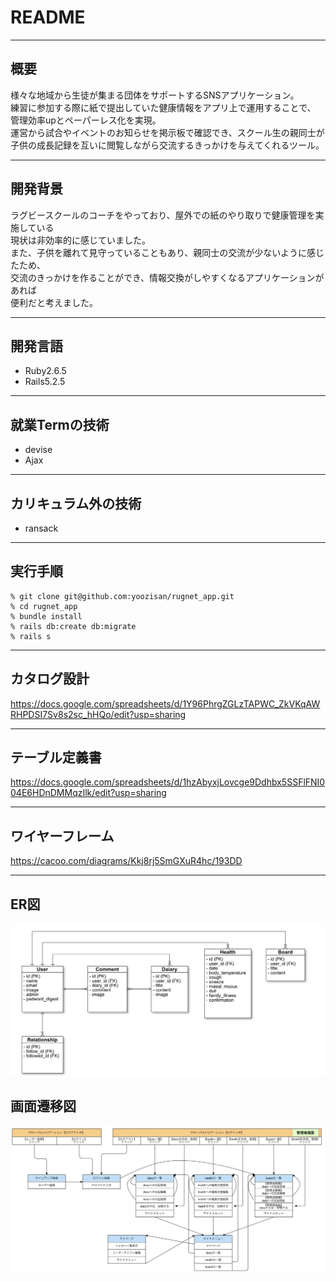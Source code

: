 # README
___
## 概要
様々な地域から生徒が集まる団体をサポートするSNSアプリケーション。  
練習に参加する際に紙で提出していた健康情報をアプリ上で運用することで、  
管理効率upとペーパーレス化を実現。  
運営から試合やイベントのお知らせを掲示板で確認でき、スクール生の親同士が  
子供の成長記録を互いに閲覧しながら交流するきっかけを与えてくれるツール。
___
## 開発背景
ラグビースクールのコーチをやっており、屋外での紙のやり取りで健康管理を実施している  
現状は非効率的に感じていました。  
また、子供を離れて見守っていることもあり、親同士の交流が少ないように感じたため、  
交流のきっかけを作ることができ、情報交換がしやすくなるアプリケーションがあれば  
便利だと考えました。
___
## 開発言語
- Ruby2.6.5
- Rails5.2.5
___
## 就業Termの技術
- devise
- Ajax
___
## カリキュラム外の技術
- ransack
___
## 実行手順
```
% git clone git@github.com:yoozisan/rugnet_app.git  
% cd rugnet_app  
% bundle install  
% rails db:create db:migrate  
% rails s  
```
___
## カタログ設計
https://docs.google.com/spreadsheets/d/1Y96PhrgZGLzTAPWC_ZkVKqAWRHPDSI7Sv8s2sc_hHQo/edit?usp=sharing
___
## テーブル定義書
https://docs.google.com/spreadsheets/d/1hzAbyxjLovcge9Ddhbx5SSFlFNI004E6HDnDMMqzIlk/edit?usp=sharing
___
## ワイヤーフレーム
https://cacoo.com/diagrams/Kkj8rj5SmGXuR4hc/193DD
___
## ER図
<img src="./app/assets/images/ER_diagram.png" alt="ER図" width='650px'>

## 画面遷移図
<img src="./app/assets/images/Screen_transition_diagram.png" alt="画面遷移図" width='650px'>
